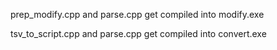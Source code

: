 prep_modify.cpp and parse.cpp get compiled into modify.exe

tsv_to_script.cpp and parse.cpp get compiled into convert.exe
